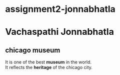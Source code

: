 # assignment2-jonnabhatla
# Vachaspathi Jonnabhatla
## chicago museum<br>

It is one of the best **museum** in the world.<br>
It reflects the **heritage** of the chicago city.<br>

